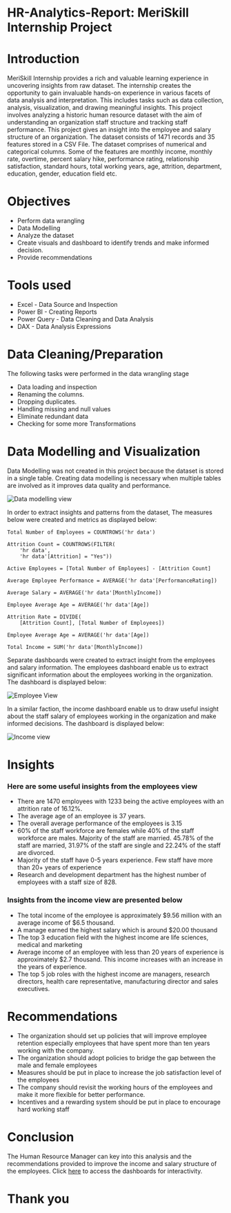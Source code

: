 # HR-Analytics-Report: MeriSkill Internship Project
# Introduction
MeriSkill Internship provides a rich and valuable learning experience in uncovering insights from raw dataset. The internship creates the opportunity to gain invaluable hands-on experience in various facets of data analysis and interpretation. This includes tasks such as data collection, analysis, visualization, and drawing meaningful insights. This project involves analyzing a historic human resource dataset with the aim of understanding an organization staff structure and tracking staff performance. This project gives an insight into the employee and salary structure of an organization.
The dataset consists of 1471 records and 35 features stored in a  CSV File. The dataset comprises of numerical and categorical columns. Some of the features are monthly income, monthly rate, overtime, percent salary hike, performance rating, relationship satisfaction, standard hours, total working years, age, attrition, department, education, gender, education field etc. 
# Objectives
- Perform data wrangling
- Data Modelling
- Analyze the dataset
- Create visuals and dashboard to identify trends and make informed decision.
- Provide recommendations
# Tools used
- Excel - Data Source and Inspection
- Power BI - Creating Reports
- Power Query - Data Cleaning and Data Analysis
- DAX - Data Analysis Expressions
# Data Cleaning/Preparation
The following tasks were performed in the data wrangling stage
- Data loading and inspection
- Renaming the columns.
- Dropping duplicates.
- Handling missing and null values
- Eliminate redundant data
- Checking for some more Transformations
# Data Modelling and Visualization
Data Modelling was not created in this project because the dataset is stored in a single table. Creating data modelling is necessary when multiple tables are involved as it improves data quality and performance.

![Data modelling view](https://github.com/DannyRukks/HR-Analytics-Report/assets/97890440/f5474a36-82f7-4eb4-8aa9-9f5ba44f412b)

In order to extract insights and patterns from the dataset, The measures below were created and metrics as displayed below:
```
Total Number of Employees = COUNTROWS('hr data')
```
```
Attrition Count = COUNTROWS(FILTER(
    'hr data',
    'hr data'[Attrition] = "Yes"))
```
```
Active Employees = [Total Number of Employees] - [Attrition Count]
```
```
Average Employee Performance = AVERAGE('hr data'[PerformanceRating])
```
```
Average Salary = AVERAGE('hr data'[MonthlyIncome])
```
```
Employee Average Age = AVERAGE('hr data'[Age])
```
```
Attrition Rate = DIVIDE(
    [Attrition Count], [Total Number of Employees])
```
```
Employee Average Age = AVERAGE('hr data'[Age])
```
```
Total Income = SUM('hr data'[MonthlyIncome])
```
Separate dashboards were created to extract insight from the employees and salary information. The employees dashboard enable us to extract significant information about the employees working in the organization. The dashboard is displayed below:

![Employee View](https://github.com/DannyRukks/HR-Analytics-Report/assets/97890440/93cce697-e68d-42eb-b7d1-522c680dbeda)

In a similar faction, the income dashboard enable us to draw useful insight about the staff salary of employees working in the organization and make informed decisions. The dashboard is displayed below:

![Income view](https://github.com/DannyRukks/HR-Analytics-Report/assets/97890440/131b8b24-cdf5-443f-abfd-2bafffdac68a)

# Insights
### Here are some useful insights from the employees view
- There are 1470 employees with 1233 being the active employees with an attrition rate of 16.12%.
- The average age of an employee is 37 years.
- The overall average performance of the employees is 3.15
- 60% of the staff workforce are females while 40% of the staff workforce are males. Majority of the staff are married. 45.78% of the staff are married, 31.97% of the staff are single and 22.24% of the staff are divorced.
- Majority of the staff have 0-5 years experience. Few staff have more than 20+ years of experience
- Research and development department has the highest number of employees with a staff size of 828.
  
### Insights from the income view are presented below
- The total income of the employee is approximately $9.56 million with an average income of $6.5 thousand.
- A manage earned the highest salary which is around $20.00 thousand
- The top 3 education field with the highest income are life sciences, medical and marketing
- Average income of an employee with less than 20 years of experience is approximately $2.7 thousand. This income increases with an increase in the years of experience.
- The top 5 job roles with the highest income are managers, research directors, health care representative, manufacturing director and sales executives.
# Recommendations
- The organization should set up policies that will improve employee retention especially employees that have spent more than ten years working with the company.
- The organization should adopt policies to bridge the gap between the male and female employees
- Measures should be put in place to increase the job satisfaction level of the employees
- The company should revisit the working hours of the employees and make it more flexible for better performance.
- Incentives and a rewarding system should be put in place to encourage hard working staff
# Conclusion
The Human Resource Manager can key into this analysis and the recommendations provided to improve the income and salary structure of the employees. Click [here](https://app.powerbi.com/groups/me/reports/ef7fe0ff-bc47-46f6-b251-cf3c2c8e4cd6?ctid=96c3451c-0db8-4f19-88af-5cb06c0a43fe&pbi_source=linkShare&bookmarkGuid=1c507c77-8d6a-4596-b7f8-1f4ab6ca05df) to access the dashboards for interactivity.

# Thank you




